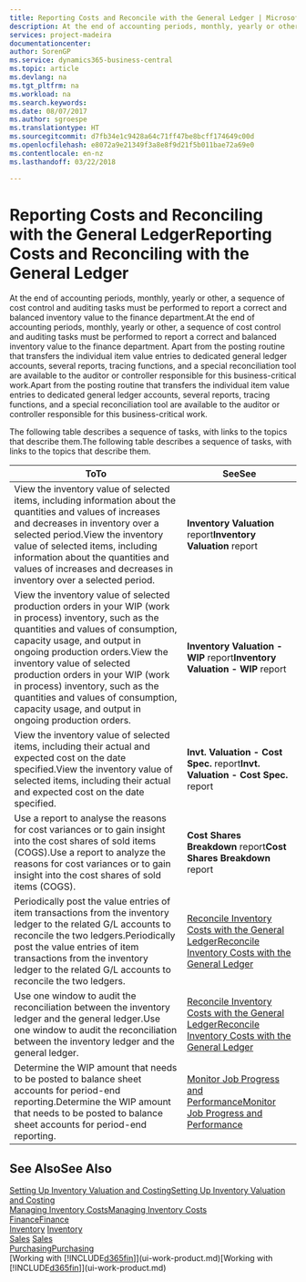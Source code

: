 ```yaml
---
title: Reporting Costs and Reconcile with the General Ledger | Microsoft Docs
description: At the end of accounting periods, monthly, yearly or other, a sequence of cost control and auditing tasks must be performed to report a correct and balanced inventory value to the finance department. Apart from the posting routine that transfers the individual item value entries to dedicated general ledger accounts, several reports, tracing functions, and a special reconciliation tool are available to the auditor or controller responsible for this business-critical work.
services: project-madeira
documentationcenter: 
author: SorenGP
ms.service: dynamics365-business-central
ms.topic: article
ms.devlang: na
ms.tgt_pltfrm: na
ms.workload: na
ms.search.keywords: 
ms.date: 08/07/2017
ms.author: sgroespe
ms.translationtype: HT
ms.sourcegitcommit: d7fb34e1c9428a64c71ff47be8bcff174649c00d
ms.openlocfilehash: e8072a9e21349f3a8e8f9d21f5b011bae72a69e0
ms.contentlocale: en-nz
ms.lasthandoff: 03/22/2018

---
```

# <a name="reporting-costs-and-reconciling-with-the-general-ledger"></a><span data-ttu-id="02cb4-104">Reporting Costs and Reconciling with the General Ledger</span><span class="sxs-lookup"><span data-stu-id="02cb4-104">Reporting Costs and Reconciling with the General Ledger</span></span>
<span data-ttu-id="02cb4-105">At the end of accounting periods, monthly, yearly or other, a sequence of cost control and auditing tasks must be performed to report a correct and balanced inventory value to the finance department.</span><span class="sxs-lookup"><span data-stu-id="02cb4-105">At the end of accounting periods, monthly, yearly or other, a sequence of cost control and auditing tasks must be performed to report a correct and balanced inventory value to the finance department.</span></span> <span data-ttu-id="02cb4-106">Apart from the posting routine that transfers the individual item value entries to dedicated general ledger accounts, several reports, tracing functions, and a special reconciliation tool are available to the auditor or controller responsible for this business-critical work.</span><span class="sxs-lookup"><span data-stu-id="02cb4-106">Apart from the posting routine that transfers the individual item value entries to dedicated general ledger accounts, several reports, tracing functions, and a special reconciliation tool are available to the auditor or controller responsible for this business-critical work.</span></span>  

 <span data-ttu-id="02cb4-107">The following table describes a sequence of tasks, with links to the topics that describe them.</span><span class="sxs-lookup"><span data-stu-id="02cb4-107">The following table describes a sequence of tasks, with links to the topics that describe them.</span></span>   

|<span data-ttu-id="02cb4-108">**To**</span><span class="sxs-lookup"><span data-stu-id="02cb4-108">**To**</span></span>|<span data-ttu-id="02cb4-109">**See**</span><span class="sxs-lookup"><span data-stu-id="02cb4-109">**See**</span></span>|  
|------------|-------------|  
|<span data-ttu-id="02cb4-110">View the inventory value of selected items, including information about the quantities and values of increases and decreases in inventory over a selected period.</span><span class="sxs-lookup"><span data-stu-id="02cb4-110">View the inventory value of selected items, including information about the quantities and values of increases and decreases in inventory over a selected period.</span></span>|<span data-ttu-id="02cb4-111">**Inventory Valuation** report</span><span class="sxs-lookup"><span data-stu-id="02cb4-111">**Inventory Valuation** report</span></span>|  
|<span data-ttu-id="02cb4-112">View the inventory value of selected production orders in your WIP (work in process) inventory, such as the quantities and values of consumption, capacity usage, and output in ongoing production orders.</span><span class="sxs-lookup"><span data-stu-id="02cb4-112">View the inventory value of selected production orders in your WIP (work in process) inventory, such as the quantities and values of consumption, capacity usage, and output in ongoing production orders.</span></span>|<span data-ttu-id="02cb4-113">**Inventory Valuation - WIP** report</span><span class="sxs-lookup"><span data-stu-id="02cb4-113">**Inventory Valuation - WIP** report</span></span>|  
|<span data-ttu-id="02cb4-114">View the inventory value of selected items, including their actual and expected cost on the date specified.</span><span class="sxs-lookup"><span data-stu-id="02cb4-114">View the inventory value of selected items, including their actual and expected cost on the date specified.</span></span>|<span data-ttu-id="02cb4-115">**Invt. Valuation - Cost Spec.** report</span><span class="sxs-lookup"><span data-stu-id="02cb4-115">**Invt. Valuation - Cost Spec.** report</span></span>|  
|<span data-ttu-id="02cb4-116">Use a report to analyse the reasons for cost variances or to gain insight into the cost shares of sold items (COGS).</span><span class="sxs-lookup"><span data-stu-id="02cb4-116">Use a report to analyze the reasons for cost variances or to gain insight into the cost shares of sold items (COGS).</span></span>|<span data-ttu-id="02cb4-117">**Cost Shares Breakdown** report</span><span class="sxs-lookup"><span data-stu-id="02cb4-117">**Cost Shares Breakdown** report</span></span>|  
|<span data-ttu-id="02cb4-118">Periodically post the value entries of item transactions from the inventory ledger to the related G/L accounts to reconcile the two ledgers.</span><span class="sxs-lookup"><span data-stu-id="02cb4-118">Periodically post the value entries of item transactions from the inventory ledger to the related G/L accounts to reconcile the two ledgers.</span></span>|[<span data-ttu-id="02cb4-119">Reconcile Inventory Costs with the General Ledger</span><span class="sxs-lookup"><span data-stu-id="02cb4-119">Reconcile Inventory Costs with the General Ledger</span></span>](finance-how-to-post-inventory-costs-to-the-general-ledger.md)|  
|<span data-ttu-id="02cb4-120">Use one window to audit the reconciliation between the inventory ledger and the general ledger.</span><span class="sxs-lookup"><span data-stu-id="02cb4-120">Use one window to audit the reconciliation between the inventory ledger and the general ledger.</span></span>|[<span data-ttu-id="02cb4-121">Reconcile Inventory Costs with the General Ledger</span><span class="sxs-lookup"><span data-stu-id="02cb4-121">Reconcile Inventory Costs with the General Ledger</span></span>](finance-how-to-post-inventory-costs-to-the-general-ledger.md)|  
|<span data-ttu-id="02cb4-122">Determine the WIP amount that needs to be posted to balance sheet accounts for period-end reporting.</span><span class="sxs-lookup"><span data-stu-id="02cb4-122">Determine the WIP amount that needs to be posted to balance sheet accounts for period-end reporting.</span></span>|[<span data-ttu-id="02cb4-123">Monitor Job Progress and Performance</span><span class="sxs-lookup"><span data-stu-id="02cb4-123">Monitor Job Progress and Performance</span></span>](projects-how-monitor-progress-performance.md)|

## <a name="see-also"></a><span data-ttu-id="02cb4-124">See Also</span><span class="sxs-lookup"><span data-stu-id="02cb4-124">See Also</span></span>  
[<span data-ttu-id="02cb4-125">Setting Up Inventory Valuation and Costing</span><span class="sxs-lookup"><span data-stu-id="02cb4-125">Setting Up Inventory Valuation and Costing</span></span>](finance-set-up-inventory-valuation-and-costing.md)  
[<span data-ttu-id="02cb4-126">Managing Inventory Costs</span><span class="sxs-lookup"><span data-stu-id="02cb4-126">Managing Inventory Costs</span></span>](finance-manage-inventory-costs.md)  
[<span data-ttu-id="02cb4-127">Finance</span><span class="sxs-lookup"><span data-stu-id="02cb4-127">Finance</span></span>](finance.md)  
<span data-ttu-id="02cb4-128">[Inventory](inventory-manage-inventory.md) </span><span class="sxs-lookup"><span data-stu-id="02cb4-128">[Inventory](inventory-manage-inventory.md) </span></span>  
<span data-ttu-id="02cb4-129">[Sales](sales-manage-sales.md) </span><span class="sxs-lookup"><span data-stu-id="02cb4-129">[Sales](sales-manage-sales.md) </span></span>  
[<span data-ttu-id="02cb4-130">Purchasing</span><span class="sxs-lookup"><span data-stu-id="02cb4-130">Purchasing</span></span>](purchasing-manage-purchasing.md)  
<span data-ttu-id="02cb4-131">[Working with [!INCLUDE[d365fin](includes/d365fin_md.md)]](ui-work-product.md)</span><span class="sxs-lookup"><span data-stu-id="02cb4-131">[Working with [!INCLUDE[d365fin](includes/d365fin_md.md)]](ui-work-product.md)</span></span>

